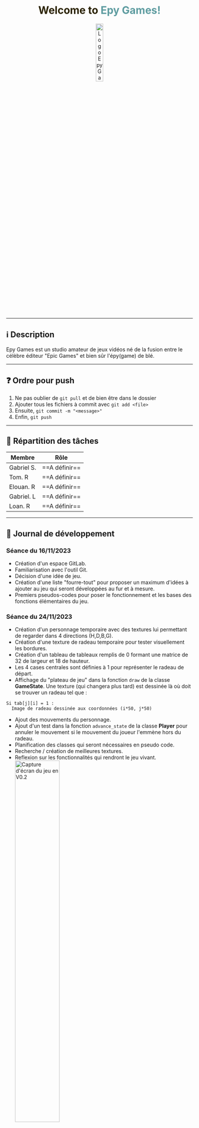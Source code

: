 <h1 style="color: #5e9ca0; text-align: center;"><span style="color: #2b2301;">Welcome to </span>Epy Games!</h1>
<p align="center">
  <img width="20%" src="https://i.postimg.cc/PJzTR1T3/epic.png" alt="Logo Epy Games"/>
</p>

---

## ℹ Description

Epy Games est un studio amateur de jeux vidéos né de la fusion entre le célèbre éditeur "Epic Games" et bien sûr l'épy(game) de blé.

---

## ❓ Ordre pour push

1. Ne pas oublier de `git pull` et de bien être dans le dossier
2. Ajouter tous les fichiers à commit avec `git add <file>`
3. Ensuite, `git commit -m "<message>"`
4. Enfin, `git push`

---

## 👤 Répartition des tâches

| Membre     | Rôle          |
| ---------- | ------------- |
| Gabriel S. | ==A définir== |
| Tom. R     | ==A définir== |
| Elouan. R  | ==A définir== |
| Gabriel. L | ==A définir== |
| Loan. R    | ==A définir== |

---

## 📆 Journal de développement

### Séance du 16/11/2023

- Création d'un espace GitLab.
- Familiarisation avec l'outil Git.
- Décision d'une idée de jeu.
- Création d'une liste "fourre-tout" pour proposer un maximum d'idées à ajouter au jeu qui seront développées au fur et à mesure.
- Premiers pseudos-codes pour poser le fonctionnement et les bases des fonctions élémentaires du jeu.

### Séance du 24/11/2023

- Création d'un personnage temporaire avec des textures lui permettant de regarder dans 4 directions (H,D,B,G).
- Création d'une texture de radeau temporaire pour tester visuellement les bordures.
- Création d'un tableau de tableaux remplis de 0 formant une matrice de 32 de largeur et 18 de hauteur.
- Les 4 cases centrales sont définies à 1 pour représenter le radeau de départ.
- Affichage du "plateau de jeu" dans la fonction `draw` de la classe **GameState**. Une texture (qui changera plus tard) est dessinée là où doit se trouver un radeau tel que :

```
Si tab[j][i] = 1 :
  Image de radeau dessinée aux coordonnées (i*50, j*50)
```

- Ajout des mouvements du personnage.
- Ajout d'un test dans la fonction `advance_state` de la classe **Player** pour annuler le mouvement si le mouvement du joueur l'emmène hors du radeau.
- Planification des classes qui seront nécessaires en pseudo code.
- Recherche / création de meilleures textures.
- Reflexion sur les fonctionnalités qui rendront le jeu vivant.
  <img width="50%" src="https://i.postimg.cc/XYPdQ1rH/Capture-d-cran-2023-11-27-222106.png" alt="Capture d'écran du jeu en V0.2"/>

### Séance du 28/11/2023

- Ajout d'un chrono qui fait passer 18 heures dans le jeu en 20 minutes dans la vraie vie (durée d'une partie sujette à changement).
  - Permet de visualiser l'avancement du jeu.
  - Servira pour l'augmentation de la difficulté en fonction du temps ainsi que la fin du jeu.
  - Servira pour le cycle jour/nuit.
- Affichage de ce chrono et stockage du temps passé dans un attribut de la classe **GameState**.
- Ajout du système de pose d'un nouveau radeau :
  - Le radeau est posé lorsque le joueur effectue un clic gauche.
  - Le radeau est posé sur la première case vide rencontrée en fonction de la direction actuelle du joueur.
  - Ce système sera ensuite relié au système d'inventaire et un radeau ne sera posé que si le joueur possède et équipe le radeau "dans sa main".
  - Problème à régler : l'event du clic se déclenche plusieurs fois par secondes et il est donc difficile de poser un radeau.
- Création d'un premier requin se dirigeant toujours vers le centre du jeu et dessinant une courbe sinusoïdale pour imiter la nage.
- Finalisation de l'animation du radeau pour donner une impression de mouvement.
- Tests pour animer l'eau.
- Développement du script permettant la génération et le mouvement aléatoire d'objets.
  - Création de la classe Bâton.
  - Tous les objets dériveront de la même manière, ainsi, ce script nous servira de base pour tous les débris.

### Séance du 5/12/2023
  - ajout inventaire et son affichage pour les 5 premiers items
  - ajout classe baton
  - changement des touches de déplacement : z,q,s,d
  - les radeaux ne sont plus représenté par 1 dans la matrice mais par un dictionaire (caractéristique : type et vie)
  - ajout variable indiceObjet + son utilisation pour placer des radeaux
  - baton dessiné derrière les radeaux
  - le scroll change l'indice sélectionné
  - changement de la détection des input
  - posibilité d'actionner 2 touche en meme temps (aller en diagonale, poser en marchant)
  - ajout du menu du jeu

